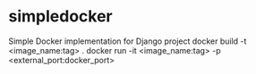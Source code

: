 # simpledocker
Simple Docker implementation for Django project
docker build -t <image_name:tag> .
docker run -it <image_name:tag> -p <external_port:docker_port>
